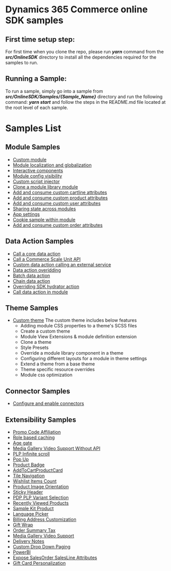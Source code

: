 # Dynamics 365 Commerce online SDK samples

## First time setup step:
For first time when you clone the repo, please run ***yarn*** command from the ***src/OnlineSDK*** directory to install all the dependencies required for the samples to run.

## Running a Sample:
To run a sample, simply go into a sample from ***src/OnlineSDK/Samples/{Sample_Name}*** directory and run the following command: ***yarn start*** and follow the steps in the README.md file located at the root level of each sample.

# Samples List
## Module Samples
* [Custom module](Training%20Samples/Custom%20module/README.md)
* [Module localization and globalization](Training%20Samples/Module%20localization%20and%20globalization/README.md)
* [Interactive components](Training%20Samples/Interactive%20components/README.md)
* [Module config visibility](Training%20Samples/Module%20config%20visibility/README.md)
* [Custom script injector](Training%20Samples/Custom%20script%20injector%20module/README.md)
* [Clone a module library module](Training%20Samples/Clone%20a%20module%20library%20module/README.md)
* [Add and consume custom cartline attributes](Training%20Samples/Add%20and%20consume%20custom%20cartline%20attributes/README.md)
* [Add and consume custom product attributes](Training%20Samples/Add%20and%20consume%20custom%20product%20attributes/README.md)
* [Add and consume custom user attributes](Training%20Samples/Add%20and%20consume%20custom%20user%20attributes/README.md)
* [Sharing state across modules](Training%20Samples/Sharing%20state%20across%20modules/README.md)
* [App settings](Training%20Samples/SampleAppSettings/README.md)
* [Cookie sample within module](Training%20Samples/Using%20cookies%20within%20a%20module/README.md)
* [Add and consume custom order attributes](Training%20Samples/Add%20and%20consume%20custom%20order%20attributes/README.md)

## Data Action Samples
* [Call a core data action](Training%20Samples/Call%20a%20core%20data%20action/README.md)
* [Call a Commerce Scale Unit API](Training%20Samples/Call%20a%20Commerce%20Scale%20Unit%20API/README.md)
* [Custom data action calling an external service](Training%20Samples/Custom%20data%20action%20calling%20an%20external%20service/README.md)
* [Data action overidding](Training%20Samples/Override%20data%20action/README.md)
* [Batch data action](Training%20Samples/Batching%20a%20data%20action/README.md)
* [Chain data action](Training%20Samples/Chain%20data%20actions/README.md)
* [Overriding SDK hydrator action](Training%20Samples/Overriding%20SDK%20hydrator%20action/README.md)
* [Call data action in module](Training%20Samples/Call%20data%20action%20in%20module/README.md)

## Theme Samples
* [Custom theme](Training%20Samples/Custom%20theme/README.md)
  The custom theme includes below features
  * Adding module CSS properties to a theme's SCSS files
  * Create a custom theme
  * Module View Extensions & module definition extension
  * Clone a theme
  * Style Presets
  * Override a module library component in a theme
  * Configuring different layouts for a module in theme settings
  * Extend a theme from a base theme
  * Theme specific resource overrides
  * Module css optimization

## Connector Samples
* [Configure and enable connectors](Training%20Samples/Configure%20and%20enable%20connectors/README.md)

## Extensibility Samples
* [Promo Code Affiliation](Extensibility%20Samples/Promo%20Code%20Affiliation/README.md)
* [Role based caching](Extensibility%20Samples/Role%20based%20caching/README.md)
* [Age gate](Extensibility%20Samples/Age%20gate/README.md)
* [Media Gallery Video Support Without API](Extensibility%20Samples/Media%20Gallery%20Video%20Support%20Without%20API/README.md)
* [PLP Infinite scroll](Extensibility%20Samples/PLP%20Infinite%20scroll/README.md)
* [Pop Up](Extensibility%20Samples/Popup/README.md)
* [Product Badge](Extensibility%20Samples/Product%20Badges/README.md)
* [AddToCartProductCard](Extensibility%20Samples/AddToCartProductCard/README.md)
* [Tile Navigation](Extensibility%20Samples/Tile%20Navigation/README.md)
* [Wishlist Items Count](Extensibility%20Samples/Wishlist%20Items%20Count/README.md)
* [Product Image Orientation](Extensibility%20Samples/Product%20Image%20Orientation/README.md)
* [Sticky Header](Extensibility%20Samples/Sticky%20Header/README.md)
* [PDP PLP Variant Selection](Extensibility%20Samples/PDP%20PLP%20Variant%20Selection/README.md)
* [Recently Viewed Products](Extensibility%20Samples/Recently%20Viewed%20Products/README.md)
* [Sample Kit Product](Extensibility%20Samples/Sample%20Kit%20Product/README.md)
* [Language Picker](Extensibility%20Samples/Language%20Picker/README.md)
* [Billing Address Customization](Extensibility%20Samples/BillingAddressCustomization/README.md)
* [Gift Wrap](Extensibility%20Samples/GiftWrap/README.md)
* [Order Summary Tax](Extensibility%20Samples/Order%20Summary%20Tax/README.md)
* [Media Gallery Video Support](Extensibility%20Samples/Media%20Gallery%20Video%20Support/README.md)
* [Delivery Notes](Extensibility%20Samples/DeliveryNoteAttribute/README.md)
* [Custom Drop Down Paging](Extensibility%20Samples/CustomDropDownPaging/README.md)
* [PowerBI](Extensibility%20Samples/PowerBI/README.md)
* [Expose SalesOrder SalesLine Attributes](Extensibility%20Samples/Expose%20salesorder%20salesline%20attributes/README.md&version=GC9e53d45e1513f644f50e42a61731618d009d5982&_a=contents)
* [Gift Card Personalization](Extensibility%20Samples/Gift%20Card%20Personalization/README.md&version=GC1b07b0bfd467b792efb72265d7af06690431099b&_a=contents)